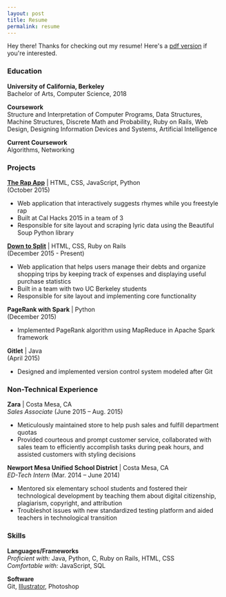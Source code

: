 ```yaml
---
layout: post
title: Resume
permalink: resume
---
```


<p class="message">
	Hey there! Thanks for checking out my resume! Here's a <a href="resume/resume.pdf">pdf version</a> if you're interested. 
</p>

### Education

<strong>University of California, Berkeley</strong>  
Bachelor of Arts, Computer Science, 2018

<strong>Coursework</strong>  
Structure and Interpretation of Computer Programs, Data Structures, Machine Structures, Discrete Math and Probability, Ruby on Rails, Web Design, Designing Information Devices and Systems, Artificial Intelligence

<strong>Current Coursework</strong>  
Algorithms, Networking


### Projects

<a href="https://www.ocf.berkeley.edu/~owenmj/"><strong>The Rap App</strong></a> | HTML, CSS, JavaScript, Python  
(October 2015)

* Web application that interactively suggests rhymes while you freestyle rap
* Built at Cal Hacks 2015 in a team of 3
* Responsible for site layout and scraping lyric data using the Beautiful Soup Python library

<a href="http://down-to-split.herokuapp.com/"><strong>Down to Split</strong></a> | HTML, CSS, Ruby on Rails   
(December 2015 - Present)

* Web application that helps users manage their debts and organize shopping trips by keeping track of expenses and displaying useful purchase statistics 
* Built in a team with two UC Berkeley students
* Responsible for site layout and implementing core functionality 

<strong>PageRank with Spark</strong> | Python  
(December 2015)

* Implemented PageRank algorithm using MapReduce in Apache Spark framework 

<strong>Gitlet</strong> | Java  
(April 2015)

* Designed and implemented version control system modeled after Git


### Non-Technical Experience

<strong>Zara</strong> | Costa Mesa, CA	
<em>Sales Associate</em> (June 2015 – Aug. 2015)

* Meticulously maintained store to help push sales and fulfill department quotas
* Provided courteous and prompt customer service, collaborated with sales team to efficiently accomplish tasks during peak hours, and assisted customers with styling decisions

<strong>Newport Mesa Unified School District</strong> | Costa Mesa, CA 	
<em>ED-Tech Intern</em> (Mar. 2014 – June 2014)

* Mentored six elementary school students and fostered their technological development by teaching them about digital citizenship, plagiarism, copyright, and attribution
* Troubleshot issues with new standardized testing platform and aided teachers in technological transition 


### Skills

<strong>Languages/Frameworks</strong>  
<em>Proficient with:</em> Java, Python, C, Ruby on Rails, HTML, CSS  
<em>Comfortable with:</em> JavaScript, SQL

<strong>Software</strong>  
Git, <a href="public/infographic.pdf">Illustrator</a>, Photoshop  

